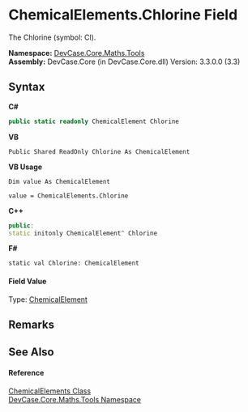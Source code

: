 # ChemicalElements.Chlorine Field
 

The Chlorine (symbol: Cl).

**Namespace:**&nbsp;<a href="N_DevCase_Core_Maths_Tools">DevCase.Core.Maths.Tools</a><br />**Assembly:**&nbsp;DevCase.Core (in DevCase.Core.dll) Version: 3.3.0.0 (3.3)

## Syntax

**C#**<br />
``` C#
public static readonly ChemicalElement Chlorine
```

**VB**<br />
``` VB
Public Shared ReadOnly Chlorine As ChemicalElement
```

**VB Usage**<br />
``` VB Usage
Dim value As ChemicalElement

value = ChemicalElements.Chlorine

```

**C++**<br />
``` C++
public:
static initonly ChemicalElement^ Chlorine
```

**F#**<br />
``` F#
static val Chlorine: ChemicalElement
```


#### Field Value
Type: <a href="T_DevCase_Core_Maths_ChemicalElement">ChemicalElement</a>

## Remarks


## See Also


#### Reference
<a href="T_DevCase_Core_Maths_Tools_ChemicalElements">ChemicalElements Class</a><br /><a href="N_DevCase_Core_Maths_Tools">DevCase.Core.Maths.Tools Namespace</a><br />